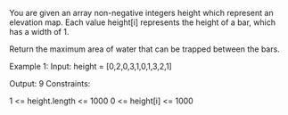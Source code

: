 You are given an array non-negative integers height which represent an elevation map. Each value height[i] represents the height of a bar, which has a width of 1.

Return the maximum area of water that can be trapped between the bars.

Example 1:
Input: height = [0,2,0,3,1,0,1,3,2,1]

Output: 9
Constraints:

1 <= height.length <= 1000
0 <= height[i] <= 1000
